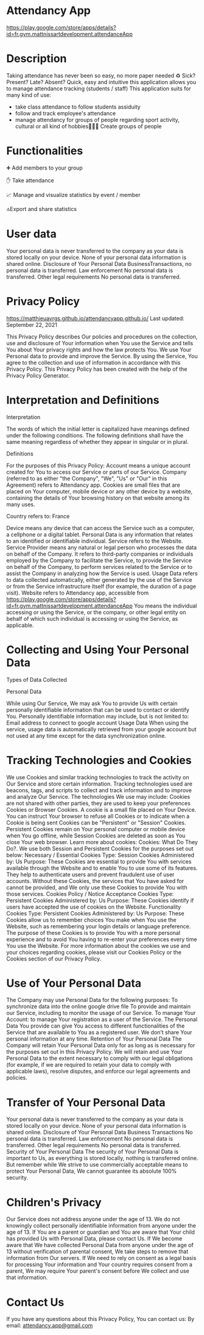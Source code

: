 # Attendancy App
https://play.google.com/store/apps/details?id=fr.gym.mattnissartdevelopment.attendanceApp

# Description
Taking attendance has never been so easy, no more paper needed ♻
Sick? Present? Late? Absent? Quick, easy and intuitive this application allows you to manage attendance tracking (students / staff)
This application suits for many kind of use: 
- take class attendance to follow students assiduity
- follow and track employee's attendance
- manage attendancy for groups of people regarding sport activity, cultural or all kind of hobbies👨‍👦‍👦 Create groups of people

# Functionalities
➕ Add members to your group

✋ Take attendance

📈 Manage and visualize statistics by event / member

🔝Export and share statistics

# User data
Your personal data is never transferred to the company as your data is stored locally on your device. None of your personal data information is shared online. Disclosure of Your Personal Data BusinessTransactions, no personal data is transferred. Law enforcement No personal data is transferred. Other legal requirements No personal data is transferred. 

# Privacy Policy
https://matthieuavrgs.github.io/attendancyapp.github.io/
Last updated: September 22, 2021

This Privacy Policy describes Our policies and procedures on the collection, use and disclosure of Your information when You use the Service and tells You about Your privacy rights and how the law protects You.
We use Your Personal data to provide and improve the Service. By using the Service, You agree to the collection and use of information in accordance with this Privacy Policy. This Privacy Policy has been created with the help of the Privacy Policy Generator.

# Interpretation and Definitions

Interpretation

The words of which the initial letter is capitalized have meanings defined under the following conditions. The following definitions shall have the same meaning regardless of whether they appear in singular or in plural.

Definitions

For the purposes of this Privacy Policy:
Account means a unique account created for You to access our Service or parts of our Service.
Company (referred to as either "the Company", "We", "Us" or "Our" in this Agreement) refers to Attendancy app.
Cookies are small files that are placed on Your computer, mobile device or any other device by a website, containing the details of Your browsing history on that website among its many uses.

Country refers to: France

Device means any device that can access the Service such as a computer, a cellphone or a digital tablet.
Personal Data is any information that relates to an identified or identifiable individual.
Service refers to the Website.
Service Provider means any natural or legal person who processes the data on behalf of the Company. It refers to third-party companies or individuals employed by the Company to facilitate the Service, to provide the Service on behalf of the Company, to perform services related to the Service or to assist the Company in analyzing how the Service is used.
Usage Data refers to data collected automatically, either generated by the use of the Service or from the Service infrastructure itself (for example, the duration of a page visit).
Website refers to Attendancy app, accessible from https://play.google.com/store/apps/details?id=fr.gym.mattnissartdevelopment.attendanceApp
You means the individual accessing or using the Service, or the company, or other legal entity on behalf of which such individual is accessing or using the Service, as applicable.


# Collecting and Using Your Personal Data

Types of Data Collected

Personal Data

While using Our Service, We may ask You to provide Us with certain personally identifiable information that can be used to contact or identify You. Personally identifiable information may include, but is not limited to:
Email address to connect to google account
Usage Data
When using the service, usage data is automatically retrieved from your google account but not used at any time except for the data synchronization online.


# Tracking Technologies and Cookies

We use Cookies and similar tracking technologies to track the activity on Our Service and store certain information. Tracking technologies used are beacons, tags, and scripts to collect and track information and to improve and analyze Our Service. The technologies We use may include:
Cookies are not shared with other parties, they are used to keep your preferences
Cookies or Browser Cookies. A cookie is a small file placed on Your Device. You can instruct Your browser to refuse all Cookies or to indicate when a Cookie is being sent 
Cookies can be "Persistent" or "Session" Cookies. Persistent Cookies remain on Your personal computer or mobile device when You go offline, while Session Cookies are deleted as soon as You close Your web browser. Learn more about cookies: Cookies: What Do They Do?.
We use both Session and Persistent Cookies for the purposes set out below:
Necessary / Essential Cookies
Type: Session Cookies
Administered by: Us
Purpose: These Cookies are essential to provide You with services available through the Website and to enable You to use some of its features. They help to authenticate users and prevent fraudulent use of user accounts. Without these Cookies, the services that You have asked for cannot be provided, and We only use these Cookies to provide You with those services.
Cookies Policy / Notice Acceptance Cookies
Type: Persistent Cookies
Administered by: Us
Purpose: These Cookies identify if users have accepted the use of cookies on the Website.
Functionality Cookies
Type: Persistent Cookies
Administered by: Us
Purpose: These Cookies allow us to remember choices You make when You use the Website, such as remembering your login details or language preference. The purpose of these Cookies is to provide You with a more personal experience and to avoid You having to re-enter your preferences every time You use the Website.
For more information about the cookies we use and your choices regarding cookies, please visit our Cookies Policy or the Cookies section of our Privacy Policy.



# Use of Your Personal Data

The Company may use Personal Data for the following purposes:
To synchronize data into the online google drive file
To provide and maintain our Service, including to monitor the usage of our Service.
To manage Your Account: to manage Your registration as a user of the Service. The Personal Data You provide can give You access to different functionalities of the Service that are available to You as a registered user.
We don’t share Your personal information at any time.
Retention of Your Personal Data
The Company will retain Your Personal Data only for as long as is necessary for the purposes set out in this Privacy Policy. We will retain and use Your Personal Data to the extent necessary to comply with our legal obligations (for example, if we are required to retain your data to comply with applicable laws), resolve disputes, and enforce our legal agreements and policies.





# Transfer of Your Personal Data

Your personal data is never transferred to the company as your data is stored locally on your device. None of your personal data information is shared online.
Disclosure of Your Personal Data
Business Transactions
No personal data is transferred.
Law enforcement
No personal data is transferred.
Other legal requirements
No personal data is transferred.
Security of Your Personal Data
The security of Your Personal Data is important to Us, as everything is stored locally, nothing is transferred online. But remember while We strive to use commercially acceptable means to protect Your Personal Data, We cannot guarantee its absolute 100% security.



# Children's Privacy

Our Service does not address anyone under the age of 13. We do not knowingly collect personally identifiable information from anyone under the age of 13. If You are a parent or guardian and You are aware that Your child has provided Us with Personal Data, please contact Us. If We become aware that We have collected Personal Data from anyone under the age of 13 without verification of parental consent, We take steps to remove that information from Our servers.
If We need to rely on consent as a legal basis for processing Your information and Your country requires consent from a parent, We may require Your parent's consent before We collect and use that information.


# Contact Us

If you have any questions about this Privacy Policy, You can contact us:
By email: attendancy.app@gmail.com
